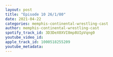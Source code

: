 ```yaml
---
layout: post
title: "Episode 10 26/1/80"
date: 2021-04-22
categories: memphis-continental-wrestling-cast
author: memphis-continental-wrestling-cast
spotify_track_id: 3D3DeX0XVI8mp8UIpVqng0
youtube_video_id: 
apple_track_id: 1000518255209
youtube_metadata: 
---
```

